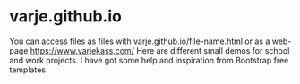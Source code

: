 # varje.github.io
You can access files as files with varje.github.io/file-name.html or as a web-page https://www.varjekass.com/
Here are different small demos for school and work projects.
I have got some help and inspiration from Bootstrap free templates.
